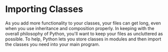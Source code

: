 # Importing Classes

As you add more functionality to your classes, your files can get long, 
even when you use inheritance and composition properly. In keeping with
the overall philosophy of Python, you'll want to keep your files as uncluttered
as possible. To help, Python lets you store classes in modules and then import
the classes you need into your main program.

